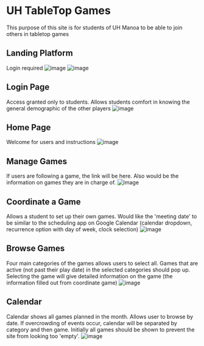 # UH TableTop Games
This purpose of this site is for students of UH Manoa to be able to join others in tabletop games


## Landing Platform
Login required
![image](https://cloud.githubusercontent.com/assets/17040099/24214896/0526bccc-0edb-11e7-9813-a874a2da758d.png)
![image](https://cloud.githubusercontent.com/assets/17040099/24214955/401aecc2-0edb-11e7-87b9-d633ad610d30.png)


## Login Page
Access granted only to students. Allows students comfort in knowing the general demographic of the other players
![image](https://cloud.githubusercontent.com/assets/17040099/24215014/7f8513f6-0edb-11e7-9885-ae784b995aca.png)


## Home Page
Welcome for users and instructions
![image](https://cloud.githubusercontent.com/assets/17040099/24237118/12fbb802-0f49-11e7-9f85-e0ee5442c75e.png)


## Manage Games
If users are following a game, the link will be here. Also would be the information on games they are in charge of.
![image](https://cloud.githubusercontent.com/assets/17040099/24237148/3309346c-0f49-11e7-9ee7-928edd1457b3.png)


## Coordinate a Game
Allows a student to set up their own games. Would like the 'meeting date' to be similar to the scheduling app on Google Calendar (calendar dropdown, recurrence option with day of week, clock selection)
![image](https://cloud.githubusercontent.com/assets/17040099/24237220/79f1e7fc-0f49-11e7-8559-762d89b1ab2c.png)


## Browse Games 
Four main categories of the games allows users to select all. Games that are active (not past their play date) in the selected categories should pop up. Selecting the game will give detailed information on the game (the information filled out from coordinate game)
![image](https://cloud.githubusercontent.com/assets/17040099/24237243/972ed000-0f49-11e7-9ef7-c1a85a3337d9.png)


## Calendar
Calendar shows all games planned in the month. Allows user to browse by date. If overcrowding of events occur, calendar will be separated by category and then game. Initially all games should be shown to prevent the site from looking too 'empty'.
![image](https://cloud.githubusercontent.com/assets/17040099/24237273/b6eb2cc2-0f49-11e7-8501-43e835ac8ca2.png)



